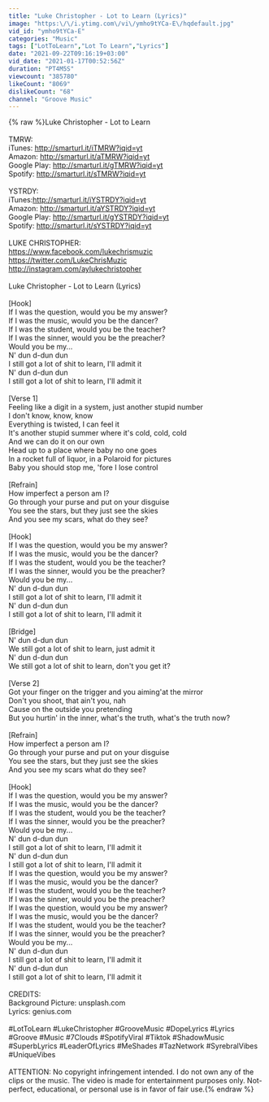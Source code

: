 ```yaml
---
title: "Luke Christopher - Lot to Learn (Lyrics)"
image: "https:\/\/i.ytimg.com\/vi\/ymho9tYCa-E\/hqdefault.jpg"
vid_id: "ymho9tYCa-E"
categories: "Music"
tags: ["LotToLearn","Lot To Learn","Lyrics"]
date: "2021-09-22T09:16:19+03:00"
vid_date: "2021-01-17T00:52:56Z"
duration: "PT4M5S"
viewcount: "385780"
likeCount: "8069"
dislikeCount: "68"
channel: "Groove Music"
---
```

{% raw %}Luke Christopher - Lot to Learn <br /><br />TMRW:<br />iTunes: <a rel="nofollow" target="blank" href="http://smarturl.it/iTMRW?iqid=yt">http://smarturl.it/iTMRW?iqid=yt</a><br />Amazon: <a rel="nofollow" target="blank" href="http://smarturl.it/aTMRW?iqid=yt">http://smarturl.it/aTMRW?iqid=yt</a><br />Google Play: <a rel="nofollow" target="blank" href="http://smarturl.it/gTMRW?iqid=yt">http://smarturl.it/gTMRW?iqid=yt</a><br />Spotify: <a rel="nofollow" target="blank" href="http://smarturl.it/sTMRW?iqid=yt">http://smarturl.it/sTMRW?iqid=yt</a><br /><br />YSTRDY:<br />iTunes:<a rel="nofollow" target="blank" href="http://smarturl.it/iYSTRDY?iqid=yt">http://smarturl.it/iYSTRDY?iqid=yt</a><br />Amazon: <a rel="nofollow" target="blank" href="http://smarturl.it/aYSTRDY?iqid=yt">http://smarturl.it/aYSTRDY?iqid=yt</a><br />Google Play: <a rel="nofollow" target="blank" href="http://smarturl.it/gYSTRDY?iqid=yt">http://smarturl.it/gYSTRDY?iqid=yt</a><br />Spotify: <a rel="nofollow" target="blank" href="http://smarturl.it/sYSTRDY?iqid=yt">http://smarturl.it/sYSTRDY?iqid=yt</a><br /><br />LUKE CHRISTOPHER:<br /><a rel="nofollow" target="blank" href="https://www.facebook.com/lukechrismuzic">https://www.facebook.com/lukechrismuzic</a> <br /><a rel="nofollow" target="blank" href="https://twitter.com/LukeChrisMuzic">https://twitter.com/LukeChrisMuzic</a> <br /><a rel="nofollow" target="blank" href="http://instagram.com/aylukechristopher">http://instagram.com/aylukechristopher</a><br /><br />Luke Christopher - Lot to Learn (Lyrics)<br /><br />[Hook]<br />If I was the question, would you be my answer?<br />If I was the music, would you be the dancer?<br />If I was the student, would you be the teacher?<br />If I was the sinner, would you be the preacher?<br />Would you be my...<br />N' dun d-dun dun<br />I still got a lot of shit to learn, I'll admit it<br />N' dun d-dun dun<br />I still got a lot of shit to learn, I'll admit it<br /><br />[Verse 1]<br />Feeling like a digit in a system, just another stupid number<br />I don't know, know, know<br />Everything is twisted, I can feel it<br />It's another stupid summer where it's cold, cold, cold<br />And we can do it on our own<br />Head up to a place where baby no one goes<br />In a rocket full of liquor, in a Polaroid for pictures<br />Baby you should stop me, 'fore I lose control<br /><br />[Refrain]<br />How imperfect a person am I?<br />Go through your purse and put on your disguise<br />You see the stars, but they just see the skies<br />And you see my scars, what do they see?<br /><br />[Hook]<br />If I was the question, would you be my answer?<br />If I was the music, would you be the dancer?<br />If I was the student, would you be the teacher?<br />If I was the sinner, would you be the preacher?<br />Would you be my...<br />N' dun d-dun dun<br />I still got a lot of shit to learn, I'll admit it<br />N' dun d-dun dun<br />I still got a lot of shit to learn, I'll admit it<br /><br />[Bridge]<br />N' dun d-dun dun<br />We still got a lot of shit to learn, just admit it<br />N' dun d-dun dun<br />We still got a lot of shit to learn, don't you get it?<br /><br />[Verse 2]<br />Got your finger on the trigger and you aiming'at the mirror<br />Don't you shoot, that ain't you, nah<br />Cause on the outside you pretending<br />But you hurtin' in the inner, what's the truth, what's the truth now?<br /><br />[Refrain]<br />How imperfect a person am I?<br />Go through your purse and put on your disguise<br />You see the stars, but they just see the skies<br />And you see my scars what do they see?<br /><br />[Hook]<br />If I was the question, would you be my answer?<br />If I was the music, would you be the dancer?<br />If I was the student, would you be the teacher?<br />If I was the sinner, would you be the preacher?<br />Would you be my...<br />N' dun d-dun dun<br />I still got a lot of shit to learn, I'll admit it<br />N' dun d-dun dun<br />I still got a lot of shit to learn, I'll admit it<br />If I was the question, would you be my answer?<br />If I was the music, would you be the dancer?<br />If I was the student, would you be the teacher?<br />If I was the sinner, would you be the preacher?<br />If I was the question, would you be my answer?<br />If I was the music, would you be the dancer?<br />If I was the student, would you be the teacher?<br />If I was the sinner, would you be the preacher?<br />Would you be my...<br />N' dun d-dun dun<br />I still got a lot of shit to learn, I'll admit it<br />N' dun d-dun dun<br />I still got a lot of shit to learn, I'll admit it<br /><br />CREDITS:<br />Background Picture: unsplash.com<br />Lyrics: genius.com<br /><br />#LotToLearn #LukeChristopher #GrooveMusic #DopeLyrics #Lyrics #Groove #Music #7Clouds #SpotifyViral #Tiktok #ShadowMusic #SuperbLyrics #LeaderOfLyrics #MeShades #TazNetwork #SyrebralVibes #UniqueVibes<br /><br />ATTENTION: No copyright infringement intended. I do not own any of the clips or the music. The video is made for entertainment purposes only. Not-perfect, educational, or personal use is in favor of fair use.{% endraw %}
